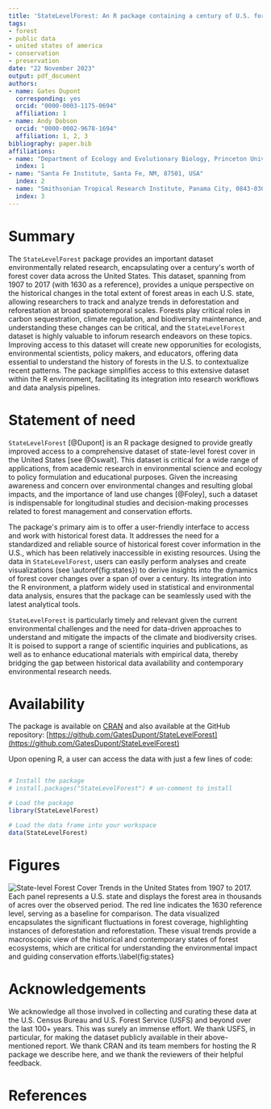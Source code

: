 ```yaml
---
title: 'StateLevelForest: An R package containing a century of U.S. forest dynamics'
tags:
- forest
- public data
- united states of america
- conservation
- preservation
date: "22 November 2023"
output: pdf_document
authors:
- name: Gates Dupont
  corresponding: yes
  orcid: "0000-0003-1175-0694"
  affiliation: 1
- name: Andy Dobson
  orcid: "0000-0002-9678-1694"
  affiliation: 1, 2, 3
bibliography: paper.bib
affiliations:
- name: "Department of Ecology and Evolutionary Biology, Princeton University, Princeton, NJ, 08544, USA"
  index: 1
- name: "Santa Fe Institute, Santa Fe, NM, 87501, USA"
  index: 2
- name: "Smithsonian Tropical Research Institute, Panama City, 0843-03092, Panama"
  index: 3
---
```


# Summary

The `StateLevelForest` package provides an important dataset environmentally related research, encapsulating over a century's worth of forest cover data across the United States. This dataset, spanning from 1907 to 2017 (with 1630 as a reference), provides a unique perspective on the historical changes in the total extent of forest areas in each U.S. state, allowing researchers to track and analyze trends in deforestation and reforestation at broad spatiotemporal scales. Forests play critical roles in carbon sequestration, climate regulation, and biodiversity maintenance, and understanding these changes can be critical, and the `StateLevelForest` dataset is highly valuable to inforum research endeavors on these topics. Improving access to this dataset will create new opporunities for ecologists, environmental scientists, policy makers, and educators, offering data essential to understand the history of forests in the U.S. to contextualize recent patterns. The package simplifies access to this extensive dataset within the R environment, facilitating its integration into research workflows and data analysis pipelines.

# Statement of need

`StateLevelForest` [@Dupont] is an R package designed to provide greatly improved access to a comprehensive dataset of state-level forest cover in the United States [see @Oswalt]. This dataset is critical for a wide range of applications, from academic research in environmental science and ecology to policy formulation and educational purposes. Given the increasing awareness and concern over environmental changes and resulting global impacts, and the importance of land use changes [@Foley], such a dataset is indispensable for longitudinal studies and decision-making processes related to forest management and conservation efforts.

The package's primary aim is to offer a user-friendly interface to access and work with historical forest data. It addresses the need for a standardized and reliable source of historical forest cover information in the U.S., which has been relatively inaccessible in existing resources. Using the data in `StateLevelForest`, users can easily perform analyses and create visualizations (see \autoref{fig:states}) to derive insights into the dynamics of forest cover changes over a span of over a century. Its integration into the R environment, a platform widely used in statistical and environmental data analysis, ensures that the package can be seamlessly used with the latest analytical tools.

`StateLevelForest` is particularly timely and relevant given the current environmental challenges and the need for data-driven approaches to understand and mitigate the impacts of the climate and biodiversity crises. It is poised to support a range of scientific inquiries and publications, as well as to enhance educational materials with empirical data, thereby bridging the gap between historical data availability and contemporary environmental research needs.

# Availability

The package is available on [CRAN](https://cran.r-project.org/web/packages/StateLevelForest/index.html) and also available at the GitHub repository: [https://github.com/GatesDupont/StateLevelForest](https://github.com/GatesDupont/StateLevelForest)

Upon opening R, a user can access the data with just a few lines of code:
```R

# Install the package
# install.packages("StateLevelForest") # un-comment to install

# Load the package
library(StateLevelForest)

# Load the data frame into your workspace
data(StateLevelForest)

```


# Figures

![State-level Forest Cover Trends in the United States from 1907 to 2017. Each panel represents a U.S. state and displays the forest area in thousands of acres over the observed period. The red line indicates the 1630 reference level, serving as a baseline for comparison. The data visualized encapsulates the significant fluctuations in forest coverage, highlighting instances of deforestation and reforestation. These visual trends provide a macroscopic view of the historical and contemporary states of forest ecosystems, which are critical for understanding the environmental impact and guiding conservation efforts.\label{fig:states}](figure.png)

# Acknowledgements

We acknowledge all those involved in collecting and curating these data at the U.S. Census Bureau and U.S. Forest Service (USFS) and beyond over the last 100+ years. This was surely an immense effort. We thank USFS, in particular, for making the dataset publicly available in their above-mentioned report. We thank CRAN and its team members for hosting the R package we describe here, and we thank the reviewers of their helpful feedback.

# References
